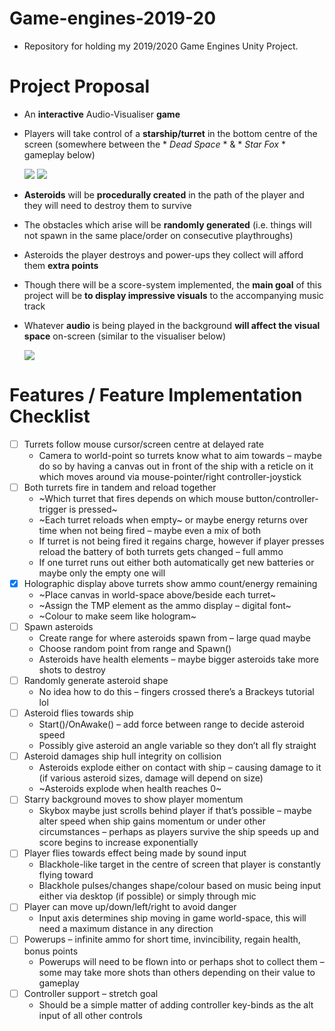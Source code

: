 # Game-engines-2019-20
 - Repository for holding my 2019/2020 Game Engines Unity Project.

# Project Proposal
 - An **interactive** Audio-Visualiser **game**
 - Players will take control of a **starship/turret** in the bottom centre of the screen 
   (somewhere between the * *Dead Space* * & * *Star Fox* * gameplay below)

   ![](dead-space-turret.gif)
   ![](Star-Fox.gif)

 - **Asteroids** will be **procedurally created** in the path of the player and they will need to destroy them to survive
 - The obstacles which arise will be **randomly generated** (i.e. things will not spawn in the same place/order on consecutive playthroughs)
 - Asteroids the player destroys and power-ups they collect will afford them **extra points**
 - Though there will be a score-system implemented, the **main goal** of this project will be **to display impressive visuals** to the accompanying music track
 - Whatever **audio** is being played in the background **will affect the visual space** on-screen
   (similar to the visualiser below)

   ![](Audio-Visualiser.gif)
 
# Features / Feature Implementation Checklist
 - [ ] Turrets follow mouse cursor/screen centre at delayed rate
	- Camera to world-point so turrets know what to aim towards – maybe do so by having a canvas out in front of the ship with a reticle on it which moves around via mouse-pointer/right controller-joystick
 - [ ] Both turrets fire in tandem and reload together
	- ~Which turret that fires depends on which mouse button/controller-trigger is pressed~
	- ~Each turret reloads when empty~ or maybe energy returns over time when not being fired – maybe even a mix of both
	- If turret is not being fired it regains charge, however if player presses reload the battery of both turrets gets changed – full ammo
	- If one turret runs out either both automatically get new batteries or maybe only the empty one will
 - [x] Holographic display above turrets show ammo count/energy remaining
	- ~Place canvas in world-space above/beside each turret~
	- ~Assign the TMP element as the ammo display – digital font~
	- ~Colour to make seem like hologram~
 - [ ] Spawn asteroids
	- Create range for where asteroids spawn from – large quad maybe
	- Choose random point from range and Spawn()
	- Asteroids have health elements – maybe bigger asteroids take more shots to destroy
 - [ ] Randomly generate asteroid shape
	- No idea how to do this – fingers crossed there’s a Brackeys tutorial lol
 - [ ] Asteroid flies towards ship
	- Start()/OnAwake() – add force between range to decide asteroid speed
	- Possibly give asteroid an angle variable so they don’t all fly straight
 - [ ] Asteroid damages ship hull integrity on collision
	- Asteroids explode either on contact with ship – causing damage to it (if various asteroid sizes, damage will depend on size)
	- ~Asteroids explode when health reaches 0~
 - [ ] Starry background moves to show player momentum
	- Skybox maybe just scrolls behind player if that’s possible – maybe alter speed when ship gains momentum or under other circumstances – perhaps as players survive the ship speeds up and score begins to increase exponentially
 - [ ] Player flies towards effect being made by sound input
	- Blackhole-like target in the centre of screen that player is constantly flying toward
	- Blackhole pulses/changes shape/colour based on music being input either via desktop (if possible) or simply through mic
 - [ ] Player can move up/down/left/right to avoid danger
	- Input axis determines ship moving in game world-space, this will need a maximum distance in any direction
 - [ ] Powerups – infinite ammo for short time, invincibility, regain health, bonus points
	- Powerups will need to be flown into or perhaps shot to collect them – some may take more shots than others depending on their value to gameplay
 - [ ] Controller support – stretch goal
	- Should be a simple matter of adding controller key-binds as the alt input of all other controls
